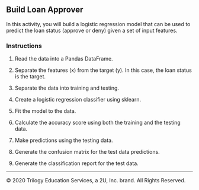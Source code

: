 ## Build Loan Approver

In this activity, you will build a logistic regression model that can be used to predict the loan status (approve or deny) given a set of input features.

### Instructions

1. Read the data into a Pandas DataFrame.

2. Separate the features (x) from the target (y). In this case, the loan status is the target.

3. Separate the data into training and testing.

4. Create a logistic regression classifier using sklearn.

5. Fit the model to the data.

6. Calculate the accuracy score using both the training and the testing data.

7. Make predictions using the testing data.

8. Generate the confusion matrix for the test data predictions.

9. Generate the classification report for the test data.

---

© 2020 Trilogy Education Services, a 2U, Inc. brand. All Rights Reserved.
